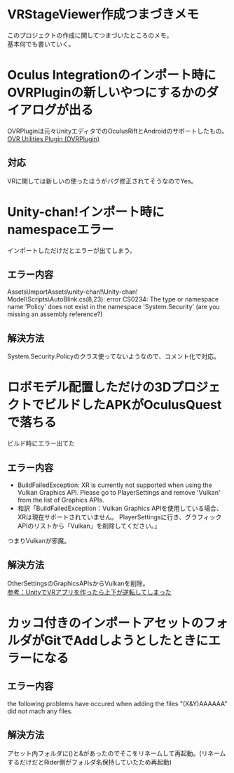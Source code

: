 # VRStageViewer作成つまづきメモ
このプロジェクトの作成に関してつまづいたところのメモ。  
基本何でも書いていく。  

# Oculus Integrationのインポート時にOVRPluginの新しいやつにするかのダイアログが出る
OVRPluginは元々UnityエディタでのOculusRiftとAndroidのサポートしたもの。  
[OVR Utilities Plugin (OVRPlugin)](https://developer.oculus.com/documentation/unity/latest/concepts/unity-utilities-overview/#ovr-utilities-plugin-ovrplugin)

## 対応
VRに関しては新しいの使ったほうがバグ修正されてそうなのでYes。

# Unity-chan!インポート時にnamespaceエラー
インポートしただけだとエラーが出てしまう。  
## エラー内容
Assets\ImportAssets\unity-chan!\Unity-chan! Model\Scripts\AutoBlink.cs(8,23): error CS0234: The type or namespace name 'Policy' does not exist in the namespace 'System.Security' (are you missing an assembly reference?)
## 解決方法
System.Security.Policyのクラス使ってないようなので、コメント化で対応。


# ロボモデル配置しただけの3DプロジェクトでビルドしたAPKがOculusQuestで落ちる
ビルド時にエラー出てた  
## エラー内容
+ BuildFailedException: XR is currently not supported when using the Vulkan Graphics API. Please go to PlayerSettings and remove 'Vulkan' from the list of Graphics APIs.
+ 和訳「BuildFailedException：Vulkan Graphics APIを使用している場合、XRは現在サポートされていません。 PlayerSettingsに行き、グラフィックAPIのリストから「Vulkan」を削除してください。」

つまりVulkanが邪魔。
## 解決方法
OtherSettingsのGraphicsAPIsからVulkanを削除。  
[参考：UnityでVRアプリを作ったら上下が逆転してしまった](https://qiita.com/Ihal/items/5135521915b70d9c0e91)

# カッコ付きのインポートアセットのフォルダがGitでAddしようとしたときにエラーになる
## エラー内容
the following problems have occured when adding the files "(X&Y)AAAAAA" did not mach any files.

## 解決方法
アセット内フォルダに()と&があったのでそこをリネームして再起動。(リネームするだけだとRider側がフォルダ名保持していたため再起動)